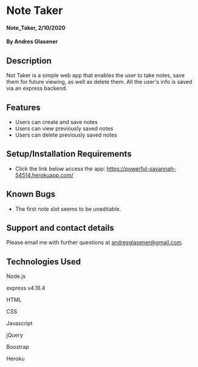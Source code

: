 # Note Taker

#### Note_Taker, 2/10/2020

#### By Andres Glasener

## Description

Not Taker is a simple web app that enables the user to take notes, save them for future viewing, as well as delete them. All the user's info is saved via an express backend.

## Features 

* Users can create and save notes
* Users can view previously saved notes
* Users can delete previously saved notes

## Setup/Installation Requirements

* Click the link below access the app: https://powerful-savannah-54514.herokuapp.com/

## Known Bugs

* The first note slot seems to be uneditable.

## Support and contact details

Please email me with further questions at andresglasener@gmail.com.

## Technologies Used

Node.js

express v4.16.4

HTML

CSS

Javascript

jQuery

Boostrap

Heroku
